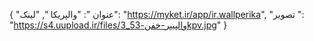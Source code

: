 {
  "عنوان ": "والپریکا ",
  "لینک": "https://myket.ir/app/ir.wallperika",
  "تصویر ": "https://s4.uupload.ir/files/والپیپر-خفن-53_3kpv.jpg"
}
